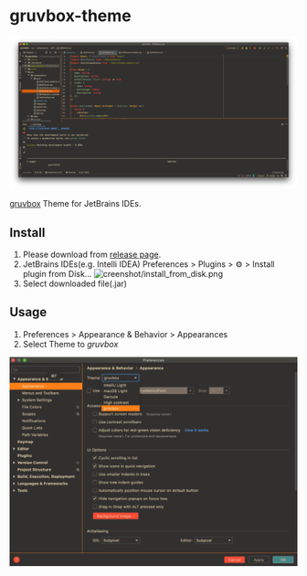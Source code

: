# gruvbox-theme

![screenshot/image.png](screenshot/image.png)

[gruvbox](https://github.com/morhetz/gruvbox) Theme for JetBrains IDEs.

## Install
1. Please download from [release page](https://github.com/k-ymmt/gruvbox-theme/releases).
2. JetBrains IDEs(e.g. Intelli IDEA) Preferences > Plugins > ⚙ > Install plugin from Disk...
![creenshot/install_from_disk.png](creenshot/install_from_disk.png)
3. Select downloaded file(.jar)

## Usage
1. Preferences > Appearance & Behavior > Appearances
2. Select Theme to *gruvbox*

![screenshot/select_theme.png](screenshot/select_theme.png)
